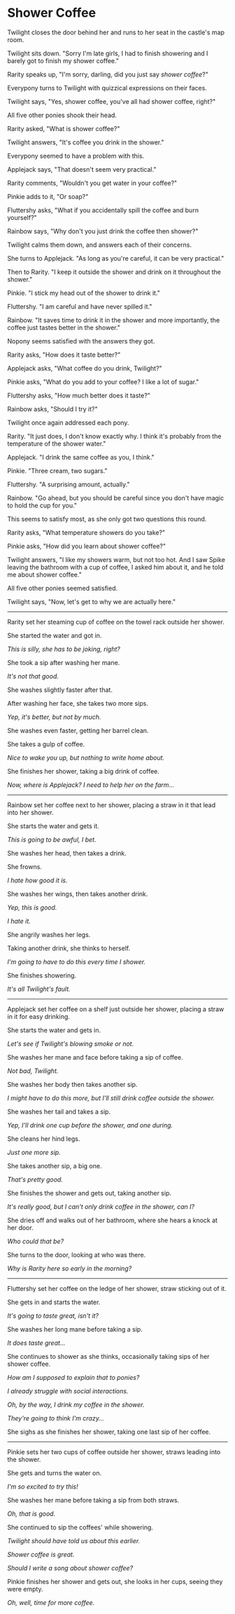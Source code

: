 # Shower Coffee

Twilight closes the door behind her and runs to her seat in the castle's map room.

Twilight sits down. "Sorry I'm late girls, I had to finish showering and I barely got to finish my shower coffee."

Rarity speaks up, "I'm sorry, darling, did you just say *shower coffee*?"

Everypony turns to Twilight with quizzical expressions on their faces.

Twilight says, "Yes, shower coffee, you've all had shower coffee, right?"

All five other ponies shook their head.

Rarity asked, "What is shower coffee?"

Twilight answers, "It's coffee you drink in the shower."

Everypony seemed to have a problem with this.

Applejack says, "That doesn't seem very practical."

Rarity comments, "Wouldn't you get water in your coffee?"

Pinkie adds to it, "Or soap?"

Fluttershy asks, "What if you accidentally spill the coffee and burn yourself?"

Rainbow says, "Why don't you just drink the coffee then shower?"

Twilight calms them down, and answers each of their concerns.

She turns to Applejack. "As long as you're careful, it can be very practical."

Then to Rarity. "I keep it outside the shower and drink on it throughout the shower."

Pinkie. "I stick my head out of the shower to drink it."

Fluttershy. "I am careful and have never spilled it."

Rainbow. "It saves time to drink it in the shower and more importantly, the coffee just tastes better in the shower."

Nopony seems satisfied with the answers they got.

Rarity asks, "How does it taste better?"

Applejack asks, "What coffee do you drink, Twilight?"

Pinkie asks, "What do you add to your coffee? I like a lot of sugar."

Fluttershy asks, "How much better does it taste?"

Rainbow asks, "Should I try it?"

Twilight once again addressed each pony.

Rarity. "It just does, I don't know exactly why. I think it's probably from the temperature of the shower water."

Applejack. "I drink the same coffee as you, I think."

Pinkie. "Three cream, two sugars."

Fluttershy. "A surprising amount, actually."

Rainbow. "Go ahead, but you should be careful since you don't have magic to hold the cup for you."

This seems to satisfy most, as she only got two questions this round.

Rarity asks, "What temperature showers do you take?"

Pinkie asks, "How did you learn about shower coffee?"

Twilight answers, "I like my showers warm, but not too hot. And I saw Spike leaving the bathroom with a cup of coffee, I asked him about it, and he told me about shower coffee."

All five other ponies seemed satisfied.

Twilight says, "Now, let's get to why we are actually here."

***

Rarity set her steaming cup of coffee on the towel rack outside her shower.

She started the water and got in.

*This is silly, she has to be joking, right?*

She took a sip after washing her mane.

*It's not that good.*

She washes slightly faster after that.

After washing her face, she takes two more sips.

*Yep, it's better, but not by much.*

She washes even faster, getting her barrel clean.

She takes a gulp of coffee.

*Nice to wake you up, but nothing to write home about.*

She finishes her shower, taking a big drink of coffee.

*Now, where is Applejack? I need to help her on the farm…*

***

Rainbow set her coffee next to her shower, placing a straw in it that lead into her shower.

She starts the water and gets it.

*This is going to be awful, I bet.*

She washes her head, then takes a drink.

She frowns.

*I hate how good it is.*

She washes her wings, then takes another drink.

*Yep, this is good.*

*I hate it.*

She angrily washes her legs.

Taking another drink, she thinks to herself.

*I'm going to have to do this every time I shower.*

She finishes showering.

*It's all Twilight's fault.*

***

Applejack set her coffee on a shelf just outside her shower, placing a straw in it for easy drinking.

She starts the water and gets in.

*Let's see if Twilight's blowing smoke or not.*

She washes her mane and face before taking a sip of coffee.

*Not bad, Twilight.*

She washes her body then takes another sip.

*I might have to do this more, but I'll still drink coffee outside the shower.*

She washes her tail and takes a sip.

*Yep, I'll drink one cup before the shower, and one during.*

She cleans her hind legs.

*Just one more sip.*

She takes another sip, a big one.

*That's pretty good.*

She finishes the shower and gets out, taking another sip.

*It's really good, but I can't only drink coffee in the shower, can I?*

She dries off and walks out of her bathroom, where she hears a knock at her door.

*Who could that be?*

She turns to the door, looking at who was there.

*Why is Rarity here so early in the morning?*

***

Fluttershy set her coffee on the ledge of her shower, straw sticking out of it.

She gets in and starts the water.

*It's going to taste great, isn't it?*

She washes her long mane before taking a sip.

*It does taste great…*

She continues to shower as she thinks, occasionally taking sips of her shower coffee.

*How am I supposed to explain that to ponies?*

*I already struggle with social interactions.*

*Oh, by the way, I drink my coffee in the shower.*

*They're going to think I'm crazy…*

She sighs as she finishes her shower, taking one last sip of her coffee.

***

Pinkie sets her two cups of coffee outside her shower, straws leading into the shower.

She gets and turns the water on.

*I'm so excited to try this!*

She washes her mane before taking a sip from both straws.

*Oh, that is good.*

She continued to sip the coffees' while showering.

*Twilight should have told us about this earlier.*

*Shower coffee is great.*

*Should I write a song about shower coffee?*

Pinkie finishes her shower and gets out, she looks in her cups, seeing they were empty.

*Oh, well, time for more coffee.*
